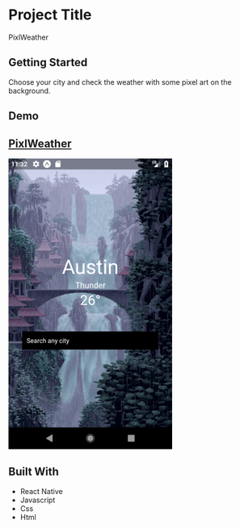 # Project Title

PixlWeather

## Getting Started

Choose your city and check the weather with some pixel art on the background.

## Demo

## [PixlWeather](https://dedd.co)

![PixlWeather](/images/pixlweather.png?raw=true "PixlWeather")

## Built With

* React Native
* Javascript
* Css
* Html

